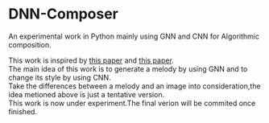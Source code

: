 # DNN-Composer
An  experimental work in Python mainly using GNN and CNN for Algorithmic composition.<br>

This work is inspired by [this paper](https://arxiv.org/abs/1606.07251) and [this paper](https://arxiv.org/abs/1508.06576).<br>
The main idea of this work is to generate a melody by using GNN and to change its style by using CNN.<br>
Take the differences between a melody and an image into consideration,the idea metioned above is just a tentative version.<br>
This work is now under experiment.The final verion will be commited once finished.<br>
